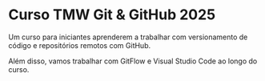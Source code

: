 # Curso TMW Git & GitHub 2025

Um curso para iniciantes aprenderem a trabalhar com versionamento de código e repositórios remotos com GitHub.

Além disso, vamos trabalhar com GitFlow e Visual Studio Code ao longo do curso.
